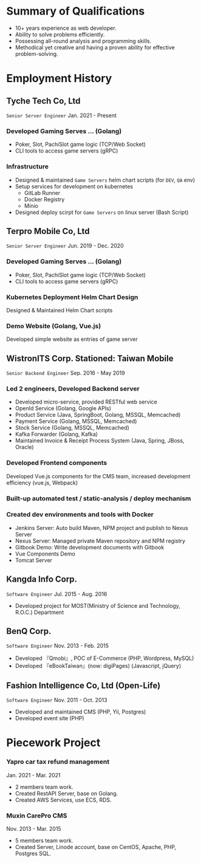 # Summary of Qualifications

* 10+ years experience as web developer.
* Ability to solve problems efficiently.
* Possessing all-round analysis and programming skills.
* Methodical yet creative and having a proven ability for effective problem-solving.



# Employment History

## Tyche Tech Co, Ltd
`Senior Server Engineer` Jan. 2021 - Present

### Developed Gaming Serves ... (Golang)
* Poker, Slot, PachiSlot game logic (TCP/Web Socket)
* CLI tools to access game servers (gRPC)

### Infrastructure
* Designed & maintained `Game Servers` helm chart scripts (for `DEV`, `QA` env)
* Setup services for development on kubernetes
  * GitLab Runner
  * Docker Registry
  * Minio
* Designed deploy scirpt for `Game Servers` on linux server (Bash Script)


## Terpro Mobile Co, Ltd
`Senior Server Engineer` Jun. 2019 - Dec. 2020

### Developed Gaming Serves ... (Golang)
* Poker, Slot, PachiSlot game logic (TCP/Web Socket)
* CLI tools to access game servers (gRPC)

### Kubernetes Deployment Helm Chart Design
Designed & Maintained  Helm Chart scripts

### Demo Website (Golang, Vue.js)
Developed simple website as entries of game server



## WistronITS Corp. Stationed: Taiwan Mobile 
`Senior Backend Engineer` Sep. 2016 - May 2019

### Led 2 engineers, Developed Backend server
* Developed micro-service, provided RESTful web service
* OpenId Service (Golang, Google APIs)
* Product Service (Java, SpringBoot, Golang, MSSQL, Memcached)
* Payment Service (Golang, MSSQL, Memcached)
* Stock Service (Golang, MSSQL, Memcached)
* Kafka Forwarder (Golang, Kafka)
* Maintained Invoice & Receipt Process System (Java, Spring, JBoss, Oracle)

### Developed Frontend components
Developed Vue.js components for the CMS team, increased development efficiency (vue.js, Webpack)

### Built-up automated test / static-analysis / deploy mechanism

### Created dev environments and tools with Docker
* Jenkins Server: Auto build Maven, NPM project and publish to Nexus Server
* Nexus Server: Managed private Maven repository and NPM registry
* Gitbook Demo: Write development documents with Gitbook
* Vue Components Demo
* Tomcat Server



## Kangda Info Corp.
`Software Engineer` Jul. 2015 - Aug. 2016
* Developed project for MOST(Ministry of Science and Technology, R.O.C.) Department



## BenQ Corp.
`Software Engineer` Nov. 2013 - Feb. 2015
* Developed 『Qmobi』, POC of E-Commerce (PHP, Wordpress, MySQL)
* Developed 『eBookTaiwan』(now: digiPages) (Javascript, jQuery)



## Fashion Intelligence Co, Ltd (Open-Life)
`Software Engineer` Nov. 2011 - Oct. 2013
* Developed and maintained CMS (PHP, Yii, Postgres)
* Developed event site (PHP)



# Piecework Project

### Yapro car tax refund management
Jan. 2021 - Mar. 2021
* 2 members team work.
* Created RestAPI Server, base on Golang.
* Created AWS Services, use ECS, RDS.

### Muxin CarePro CMS
Nov. 2013 - Mar. 2015
* 5 members team work.
* Created Server, Linode account, base on CentOS, Apache, PHP, Postgres SQL.



<!--
**ggwhite/ggwhite** is a ✨ _special_ ✨ repository because its `README.md` (this file) appears on your GitHub profile.

Here are some ideas to get you started:

- 🔭 I’m currently working on ...
- 🌱 I’m currently learning ...
- 👯 I’m looking to collaborate on ...
- 🤔 I’m looking for help with ...
- 💬 Ask me about ...
- 📫 How to reach me: ...
- 😄 Pronouns: ...
- ⚡ Fun fact: ...
-->
